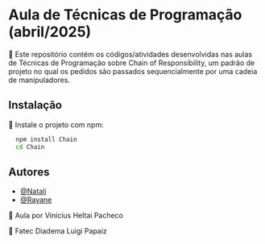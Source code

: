 # Aula de Técnicas de Programação (abril/2025)

🔎 Este repositório contém os códigos/atividades desenvolvidas nas aulas de Técnicas de Programação sobre Chain of Responsibility, um padrão de projeto no qual os pedidos são passados sequencialmente por uma cadeia de manipuladores.

## Instalação

📌 Instale o projeto com npm:

```bash
  npm install Chain
  cd Chain
```
    
## Autores

- [@Natali](https://github.com/nouveauromance)
- [@Rayane](https://github.com/RayaneBarrosM)

🔗 Aula por Vinícius Heltai Pacheco

📍 Fatec Diadema Luigi Papaiz 
